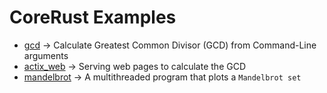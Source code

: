 # CoreRust Examples
- [gcd](gcd) -> Calculate Greatest Common Divisor (GCD) from Command-Line arguments
- [actix_web](actix-gcd) -> Serving web pages to calculate the GCD
- [mandelbrot](mandelbrot) -> A multithreaded program that plots a `Mandelbrot set` 